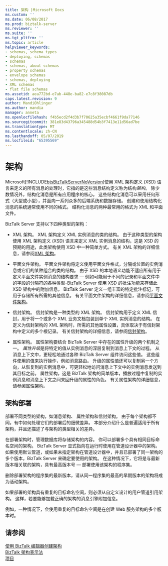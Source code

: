 ```yaml
---
title: 架构 |Microsoft Docs
ms.custom: ''
ms.date: 06/08/2017
ms.prod: biztalk-server
ms.reviewer: ''
ms.suite: ''
ms.tgt_pltfrm: ''
ms.topic: article
helpviewer_keywords:
- schemas, schema types
- deploying, schemas
- schemas
- schemas, about schemas
- property schemas
- envelope schemas
- schemas, deploying
- XML schemas
- flat file schemas
ms.assetid: aea772bd-e7ab-448e-ba82-e7c8f38087db
caps.latest.revision: 9
author: MandiOhlinger
ms.author: mandia
manager: anneta
ms.openlocfilehash: f4b5ecd2f4d3b7f70625a35ecbf4661f9da77146
ms.sourcegitcommit: 381e83d43796a345488d54b3f7413e11d56ad7be
ms.translationtype: MT
ms.contentlocale: zh-CN
ms.lasthandoff: 05/07/2019
ms.locfileid: "65395569"
---
```

# <a name="schemas"></a>架构
Microsoft[!INCLUDE[btsBizTalkServerNoVersion](../includes/btsbiztalkservernoversion-md.md)]使用 XML 架构定义 (XSD) 语言来定义的所有消息的处理时，它指的是这些消息结构定义称为结构*架构*。 除少数情况外，结构化消息是所有应用程序的核心。 这些结构化消息可以采用任何形式（大型或小型），并面向一系列众多的后端系统和数据存储。 创建和使用结构化消息的系统通常使用不同的格式。 结构化消息的两种最常用的格式为 XML 和平面文件。  
  
 BizTalk Server 支持以下四种类型的架构：  
  
-   XML 架构。 XML 架构定义 XML 实例消息的类的结构。 由于这种类型的架构使用 XML 架构定义 (XSD) 语言来定义 XML 实例消息的结构，这是 XSD 的预期的用途，此类架构使用 XSD 中一种简单方式。 有关 XML 架构的详细信息，请参阅[XML 架构](../core/xml-schemas.md)。  
  
-   平面文件架构。 平面文件架构将定义使用平面文件格式，分隔或位置的实例消息或它们的某种组合的类的结构。 由于 XSD 的本地语义功能不适应所有用于定义平面文件实例消息的结构要求 — 例如可能用于不同的记录和平面文件中的字段的分隔符的各种类型-BizTalk Server 使用 XSD 的批注功能来存储此 XSD 架构中的附加信息。 BizTalk Server 定义一组丰富的特定批注标记，可用于存储所有所需的其他信息。 有关平面文件架构的详细信息，请参阅[平面文件架构](../core/flat-file-schemas.md)。  
  
-   信封架构。 信封架构是一种类型的 XML 架构。 信封架构用于定义 XML 信封，用于将一个或多个 XML 业务文档包装到单个 XML 实例消息的结构。 在定义为信封架构的 XML 架构时，所需的其他属性设置，具体取决于有信封架构中定义的多个根记录。 有关信封架构的详细信息，请参阅[信封架构](../core/envelope-schemas.md)。  
  
-   属性架构。 属性架构要结合 BizTalk Server 中存在的属性升级的两个机制之一。 *属性升级*是将特定的值从实例消息的深层复制到消息上下文的过程。 从消息上下文中，更轻松地通过各种 BizTalk Server 组件访问这些值。 这些组件使用的值来执行操作，例如消息路由。 升级的属性值还可以复制另一个方向，从恢复到的实例消息中，可更轻松地访问消息上下文中的实例消息发送到其目标之前。 属性架构，这是 BizTalk 架构的简单版本，播放过程中复制的实例消息和消息上下文之间来回升级的属性的角色。 有关属性架构的详细信息，请参阅[属性架构](../core/property-schemas.md)。  
  
## <a name="schema-deployment"></a>架构部署  
 部署不同类型的架构，如消息架构、 属性架构和信封架构。 由于每个架构都不同，有中如何处理它们的部署后的细微差异。 本部分介绍什么是普遍适用于所有架构，并且还描述了与架构的类型相关的差异。  
  
 在部署架构时，管理数据库将存储架构的内容。 你可以部署多个具有相同目标命名空间的架构。 BizTalk Server 显式指向在运行时使用在管道设计器中的架构。 如果使用默认管道，或如果未指定架构在管道设计器中，并且已部署了同一架构的多个版本，BizTalk Server 来确定要使用的架构。 在这种情况下，它将是与最新版本相关联的架构，具有最高版本号 — 部署使用该架构的程序集。  
  
 删除部署架构的程序集的最新版本，请从同一程序集的最高的早期版本的架构将成为活动架构。  
  
 如果部署的架构具有重复的目标命名空间，则必须从自定义设计的用户管道引用架构。 这样，若要能够加载正确的架构的消息引擎附加信息。  
  
 例如，一种情况下，会使用重复的目标命名空间是在创建 Web 服务架构的多个版本时。  
  
## <a name="see-also"></a>请参阅  
 [使用 BizTalk 编辑器创建架构](../core/creating-schemas-using-biztalk-editor.md)   
 [BizTalk 架构表示法](../core/biztalk-representation-of-schemas.md)   
 [项目](../core/artifacts.md)